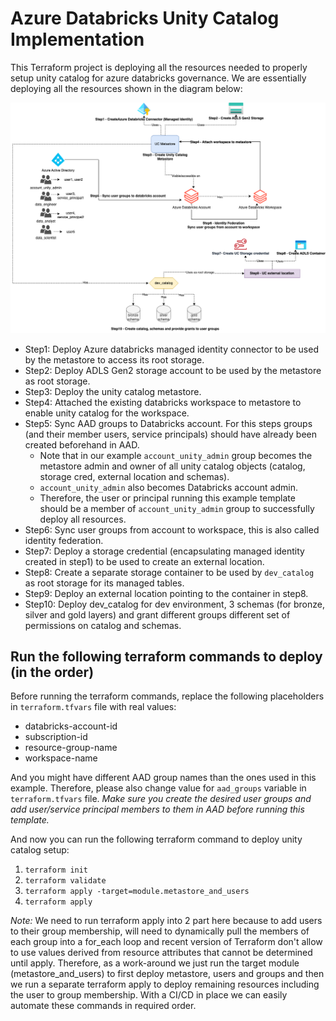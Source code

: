 # Azure Databricks Unity Catalog Implementation

This Terraform project is deploying all the resources needed to properly setup unity catalog for azure databricks governance. We are essentially deploying all the resources shown in the diagram below:

![UC Image](uc.png)


- Step1: Deploy Azure databricks managed identity connector to be used by the metastore to access its root storage.
- Step2: Deploy ADLS Gen2 storage account to be used by the metastore as root storage.
- Step3: Deploy the unity catalog metastore.
- Step4: Attached the existing databricks workspace to metastore to enable unity catalog for the workspace.
- Step5: Sync AAD groups to Databricks account. For this steps groups (and their member users, service principals) should have already been created beforehand in AAD.
  - Note that in our example `account_unity_admin` group becomes the metastore admin and owner of all unity catalog objects (catalog, storage cred, external location and schemas).
  - `account_unity_admin` also becomes Databricks account admin.
  - Therefore, the user or principal running this example template should be a member of `account_unity_admin` group to successfully deploy all resources.
- Step6: Sync user groups from account to workspace, this is also called identity federation.
- Step7: Deploy a storage credential (encapsulating managed identity created in step1) to be used to create an external location.
- Step8: Create a separate storage container to be used by `dev_catalog` as root storage for its managed tables.
- Step9: Deploy an external location pointing to the container in step8.
- Step10: Deploy dev_catalog for dev environment, 3 schemas (for bronze, silver and gold layers) and grant different groups different set of permissions on catalog and schemas.


## Run the following terraform commands to deploy (in the order)

Before running the terraform commands, replace the following placeholders in `terraform.tfvars` file with real values:
- databricks-account-id
- subscription-id
- resource-group-name
- workspace-name

And you might have different AAD group names than the ones used in this example. Therefore, please also change value for `aad_groups` variable in `terraform.tfvars` file. _Make sure you create the desired user groups and add user/service principal members to them in AAD before running this template._ 

And now you can run the following terraform command to deploy unity catalog setup:

1. `terraform init`
2. `terraform validate`
3. `terraform apply -target=module.metastore_and_users`
4. `terraform apply`

_Note:_ We need to run terraform apply into 2 part here because to add users to their group membership, will need to dynamically pull the members of each group into a for_each loop and recent version of Terraform don't allow to use values derived from resource attributes that cannot be determined until apply. Therefore, as a work-around we just run the target module (metastore_and_users) to first deploy metastore, users and groups and then we run a separate terraform apply to deploy remaining resources including the user to group membership. With a CI/CD in place we can easily automate these commands in required order. 

